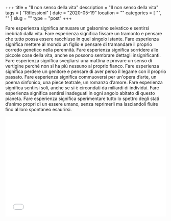 +++
title = "Il non senso della vita"
description = "Il non senso della vita"
tags = [ "Riflessioni" ]
date = "2020-05-19"
location = ""
categories = [
  "",
  ""
]
slug = ""
type = "post"
+++

Fare esperienza significa annusare un gelsomino selvatico e sentirsi inebriati dalla vita. Fare esperienza significa fissare un tramonto e pensare che tutto possa essere racchiuso in quel singolo istante. Fare esperienza significa mettere al mondo un figlio e pensare di tramandare il proprio corredo genetico nella perennità. Fare esperienza significa sorridere alle piccole cose della vita, anche se possono sembrare dettagli insignificanti. Fare esperienza significa svegliarsi una mattina e provare un senso di vertigine perché non si ha più nessuno al proprio fianco. Fare esperienza significa perdere un genitore e pensare di aver perso il legame con il proprio passato. Fare esperienza significa commuoversi per un'opera d’arte, un poema sinfonico, una piece teatrale, un romanzo d’amore. Fare esperienza significa sentirsi soli, anche se si è circondati da miliardi di individui. Fare esperienza significa sentirsi inadeguati in ogni angolo abitato di questo pianeta. Fare esperienza significa sperimentare tutto lo spettro degli stati d’animo propri di un essere umano, senza reprimerli ma lasciandoli fluire fino al loro spontaneo esaurirsi.

<div style="position: relative; padding-bottom: 56.25%; padding-top: 30px; height: 0; overflow: hidden;">
  <iframe src="//www.youtube.com/embed/VBvEayp7yfc"
  style="position: absolute; top: 0; left: 0; width: 100%; height: 100%;" allowfullscreen frameborder="0" title="YouTube Video"></iframe>
</div>
